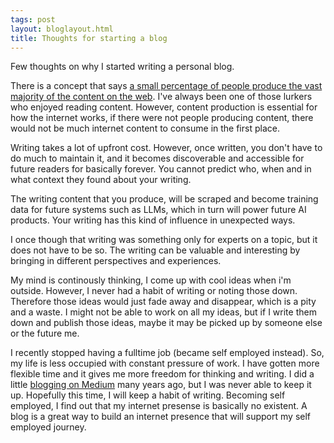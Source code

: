 ```yaml
---
tags: post
layout: bloglayout.html
title: Thoughts for starting a blog
---
```


Few thoughts on why I started writing a personal blog.

There is a concept that says [a small percentage of people produce the vast majority of the content on the web](https://en.wikipedia.org/wiki/1%25_rule). I've always been one of those lurkers who enjoyed reading content. However, content production is essential for how the internet works, if there were not people producing content, there would not be much internet content to consume in the first place.

Writing takes a lot of upfront cost. However, once written, you don't have to do much to maintain it, and it becomes discoverable and accessible for future readers for basically forever. You cannot predict who, when and in what context they found about your writing.

The writing content that you produce, will be scraped and become training data for future systems such as LLMs, which in turn will power future AI products. Your writing has this kind of influence in unexpected ways.

I once though that writing was something only for experts on a topic, but it does not have to be so. The writing can be valuable and interesting by bringing in different perspectives and experiences.

My mind is continously thinking, I come up with cool ideas when i'm outside. However, I never had a habit of writing or noting those down. Therefore those ideas would just fade away and disappear, which is a pity and a waste. I might not be able to work on all my ideas, but if I write them down and publish those ideas, maybe it may be picked up by someone else or the future me.

I recently stopped having a fulltime job (became self employed instead). So, my life is less occupied with constant pressure of work. I have gotten more flexible time and it gives me more freedom for thinking and writing. I did a little [blogging on Medium](https://medium.com/@han4wluc) many years ago, but I was never able to keep it up. Hopefully this time, I will keep a habit of writing. Becoming self employed, I find out that my internet presense is basically no existent. A blog is a great way to build an internet presence that will support my self employed journey.

Writing is a great way for others to get to know about you. When meeting a new person or attending an interview, you are always given a little time to introduce yourself. How effective is that self introduction? In contrast, if you were to give your writing for the other person to read, it will paint a much different picture of who you are, a picture that is very hard to replicate in a meeting. Afterall, a lot of the work we do nowadays is about reading, thinking, writing, instead of talking in meetings.

I realize that one day I may not be in this world anymore, and actually there won't be much of me left in this world. My writing however, will live on past me.

Personal blogs are sweet, you decide how long an article can be, publish it whenever you want on your own pace, and you can write anything you want on it with any style you want. There is rarery other things with so much freedom.
